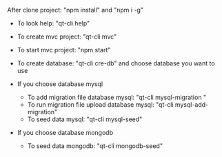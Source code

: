 After clone project: "npm install" and "npm i -g"

* To look help: "qt-cli help"
* To create mvc project: "qt-cli mvc" 
* To start mvc project: "npm start"
* To create database: "qt-cli cre-db" and choose database you want to use

* If you choose database mysql
    - To add migration file database mysql: "qt-cli mysql-migration <filename>"
    - To run migration file upload database mysql: "qt-cli mysql-add-migration"
    - To seed data mysql: "qt-cli mysql-seed"

* If you choose database mongodb
    - To seed data mongodb: "qt-cli mongodb-seed"